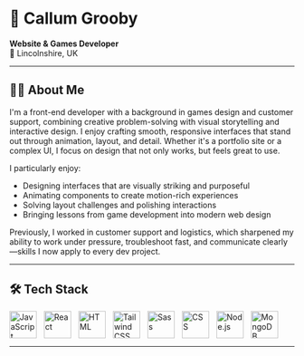 # 👋 Callum Grooby

**Website & Games Developer**  
📍 Lincolnshire, UK

---

## 👨‍💻 About Me

I'm a front-end developer with a background in games design and customer support, combining creative problem-solving with visual storytelling and interactive design. I enjoy crafting smooth, responsive interfaces that stand out through animation, layout, and detail. Whether it's a portfolio site or a complex UI, I focus on design that not only works, but feels great to use.

I particularly enjoy:
- Designing interfaces that are visually striking and purposeful
- Animating components to create motion-rich experiences
- Solving layout challenges and polishing interactions
- Bringing lessons from game development into modern web design

Previously, I worked in customer support and logistics, which sharpened my ability to work under pressure, troubleshoot fast, and communicate clearly—skills I now apply to every dev project.

---

## 🛠 Tech Stack

<img align="left" alt="JavaScript" width="48px" style="padding-right:10px;" src="https://cdn.jsdelivr.net/gh/devicons/devicon@latest/icons/javascript/javascript-original.svg" />
<img align="left" alt="React" width="48px" style="padding-right:10px;" src="https://cdn.jsdelivr.net/gh/devicons/devicon@latest/icons/react/react-original.svg" />
<img align="left" alt="HTML" width="48px" style="padding-right:10px;" src="https://cdn.jsdelivr.net/gh/devicons/devicon@latest/icons/html5/html5-original.svg" />
<img align="left" alt="Tailwind CSS" width="48px" style="padding-right:10px;" src="https://cdn.jsdelivr.net/gh/devicons/devicon@latest/icons/tailwindcss/tailwindcss-original.svg" />
<img align="left" alt="Sass" width="48px" style="padding-right:10px;" src="https://cdn.jsdelivr.net/gh/devicons/devicon@latest/icons/sass/sass-original.svg" />
<img align="left" alt="CSS" width="48px" style="padding-right:10px;" src="https://cdn.jsdelivr.net/gh/devicons/devicon@latest/icons/css3/css3-original.svg" />
<img align="left" alt="Node.js" width="48px" style="padding-right:10px;" src="https://cdn.jsdelivr.net/gh/devicons/devicon@latest/icons/nodejs/nodejs-plain-wordmark.svg" />
<img align="left" alt="MongoDB" width="48px" style="padding-right:10px;" src="https://cdn.jsdelivr.net/gh/devicons/devicon@latest/icons/mongodb/mongodb-plain-wordmark.svg" />
<br clear="left" />

---
